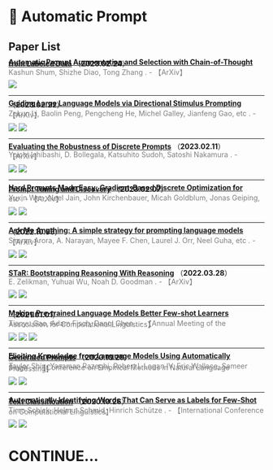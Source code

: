 # 📄 Automatic Prompt

## Paper List

<div style="line-height:0.2em;">


[**Automatic Prompt Augmentation and Selection with Chain-of-Thought from Labeled Data**](https://doi.org/10.48550/arXiv.2302.12822) （**2023.02.24**）

<font color="gray">Kashun Shum, Shizhe Diao, Tong Zhang .  - 【ArXiv】</font>

![](https://img.shields.io/badge/Citations-0-green)

---

[**Guiding Large Language Models via Directional Stimulus Prompting**](https://doi.org/10.48550/arXiv.2302.11520) （**2023.02.22**）

<font color="gray">Zekun Li, Baolin Peng, Pengcheng He, Michel Galley, Jianfeng Gao, etc .  - 【ArXiv】</font>

![](https://img.shields.io/badge/Citations-0-green)  [![](https://img.shields.io/badge/Github%20Stars-5-blue)](https://github.com/leezekun/directional-stimulus-prompting)

---

[**Evaluating the Robustness of Discrete Prompts**](https://doi.org/10.48550/arXiv.2302.05619) （**2023.02.11**）

<font color="gray">Yoichi Ishibashi, D. Bollegala, Katsuhito Sudoh, Satoshi Nakamura .  - 【ArXiv】</font>

![](https://img.shields.io/badge/Citations-0-green)  [![](https://img.shields.io/badge/Github%20Stars-2-blue)](https://github.com/livnlp/prompt-robustness)

---

[**Hard Prompts Made Easy: Gradient-Based Discrete Optimization for Prompt Tuning and Discovery**](https://doi.org/10.48550/arXiv.2302.03668) （**2023.02.07**）

<font color="gray">Yuxin Wen, Neel Jain, John Kirchenbauer, Micah Goldblum, Jonas Geiping, etc .  - 【ArXiv】</font>

![](https://img.shields.io/badge/Citations-2-green)  [![](https://img.shields.io/badge/Github%20Stars-391-blue)](https://github.com/YuxinWenRick/hard-prompts-made-easy)

---

[**Ask Me Anything: A simple strategy for prompting language models**](https://doi.org/10.48550/arXiv.2210.02441) （**2022.10.05**）

<font color="gray">Simran Arora, A. Narayan, Mayee F. Chen, Laurel J. Orr, Neel Guha, etc .  - 【ArXiv】</font>

![](https://img.shields.io/badge/Citations-14-green)  [![](https://img.shields.io/badge/Github%20Stars-425-blue)](https://github.com/hazyresearch/ama_prompting)

---

[**STaR: Bootstrapping Reasoning With Reasoning**](https://doi.org/10.48550/arXiv.2203.14465) （**2022.03.28**）

<font color="gray">E. Zelikman, Yuhuai Wu, Noah D. Goodman .  - 【ArXiv】</font>

![](https://img.shields.io/badge/Citations-56-green)  [![](https://img.shields.io/badge/Github%20Stars-11-blue)](https://github.com/ezelikman/STaR)

---

[**Making Pre-trained Language Models Better Few-shot Learners**](https://doi.org/10.18653/v1/2021.acl-long.295) （**2021.01.01**）

<font color="gray">Tianyu Gao, Adam Fisch, Danqi Chen .  - 【Annual Meeting of the Association for Computational Linguistics】</font>

![](https://img.shields.io/badge/Citations-648-green)  ![](https://img.shields.io/badge/Mendeley%20Readers-725-red)  [![](https://img.shields.io/badge/Github%20Stars-653-blue)](https://github.com/princeton-nlp/LM-BFF)

---

[**Eliciting Knowledge from Language Models Using Automatically Generated Prompts**](https://doi.org/10.18653/v1/2020.emnlp-main.346) （**2020.10.29**）

<font color="gray">Taylor Shin, Yasaman Razeghi, Robert L Logan IV, Eric Wallace, Sameer Singh .  - 【Conference on Empirical Methods in Natural Language Processing】</font>

![](https://img.shields.io/badge/Citations-137-green)  ![](https://img.shields.io/badge/Mendeley%20Readers-497-red)

---

[**Automatically Identifying Words That Can Serve as Labels for Few-Shot Text Classification**](https://doi.org/10.5282/UBM/EPUB.74034) （**2020.10.26**）

<font color="gray">Timo Schick, Helmut Schmid, Hinrich Schütze .  - 【International Conference on Computational Linguistics】</font>

![](https://img.shields.io/badge/Citations-85-green)  [![](https://img.shields.io/badge/Github%20Stars-1.5k-blue)](https://github.com/timoschick/pet)


</div>

# CONTINUE...